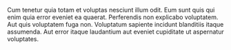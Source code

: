 Cum tenetur quia totam et voluptas nesciunt illum odit. Eum sunt quis qui enim quia error eveniet ea quaerat. Perferendis non explicabo voluptatem. Aut quis voluptatem fuga non. Voluptatum sapiente incidunt blanditiis itaque assumenda. Aut error itaque laudantium aut eveniet cupiditate ut aspernatur voluptates.